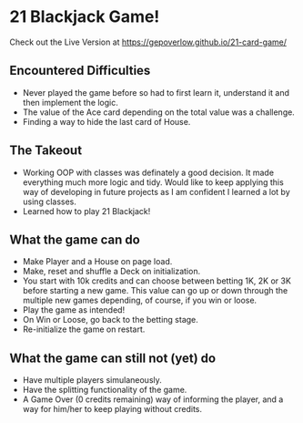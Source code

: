 # 21 Blackjack Game!

Check out the Live Version at https://gepoverlow.github.io/21-card-game/

## Encountered Difficulties

- Never played the game before so had to first learn it, understand it and then implement the logic.
- The value of the Ace card depending on the total value was a challenge.
- Finding a way to hide the last card of House.

## The Takeout

- Working OOP with classes was definately a good decision. It made everything much more logic and tidy. Would like to keep applying this way of developing in future projects as I am confident I learned a lot by using classes.
- Learned how to play 21 Blackjack!

## What the game can do

- Make Player and a House on page load.
- Make, reset and shuffle a Deck on initialization.
- You start with 10k credits and can choose between betting 1K, 2K or 3K before starting a new game. This value can go up or down through the multiple new games depending, of course, if you win or loose.
- Play the game as intended!
- On Win or Loose, go back to the betting stage.
- Re-initialize the game on restart.

## What the game can still not (yet) do

- Have multiple players simulaneously.
- Have the splitting functionality of the game.
- A Game Over (0 credits remaining) way of informing the player, and a way for him/her to keep playing without credits.
